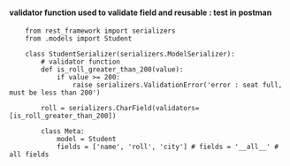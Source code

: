 #### validator function used to validate field and reusable : test in postman


        from rest_framework import serializers
        from .models import Student

        class StudentSerializer(serializers.ModelSerializer):
            # validator function
            def is_roll_greater_than_200(value):
                if value >= 200:
                    raise serializers.ValidationError('error : seat full, must be less than 200')

            roll = serializers.CharField(validators=[is_roll_greater_than_200])

            class Meta:
                model = Student
                fields = ['name', 'roll', 'city'] # fields = '__all__' # all fields
